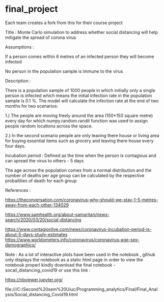 # final_project
Each team creates a fork from this for their course project

Title : Monte Carlo simulation to address whether social distancing will help mitigate the spread of corona virus 

Assumptions : 

If a person comes within 6 metres of an infected person they will become infected 

No person in the population sample is immune to the virus 

Description : 

There is a population sample of 1000 people in which initially only a single person is infected which means the initial infection rate in the population sample is 0.1 %. The model will calculate the infection rate at the end of two months for two scenarios: 

1.) The people are moving freely around the area (150*150 square metre)  every day for which numpy.random.randit function was used to assign people random locations across the space.

2.) In the second scenario people are only leaving there house or living area for buying essential items such as grocery and leaving there house every four days.

Incubation period : Defined as the time when the person is contagious and can spread the virus to others - 5 days 

The age across the population comes from a normal distribution and the number of deaths per age group can be calculated by the respective probailities of death for each group

References : 

https://theconversation.com/coronavirus-why-should-we-stay-1-5-metres-away-from-each-other-134029

https://www.samhealth.org/about-samaritan/news-search/2020/03/20/social-distancing

https://www.contagionlive.com/news/coronavirus-incubation-period-is-about-5-days-study-estimates
https://www.worldometers.info/coronavirus/coronavirus-age-sex-demographics/

Note : As a lot of interactive plots have been used in the notebook , github only displays the notebook as a static html page in order to view the notebook properl kindly download the final notebook - socail_distancing_covid19 or use this link : 

https://nbviewer.jupyter.org/ 

file:///C:/Second%20sem%20Uiuc/Programming_analytics/Final/Final_Analysis/Social_distancing_Covid19.html



